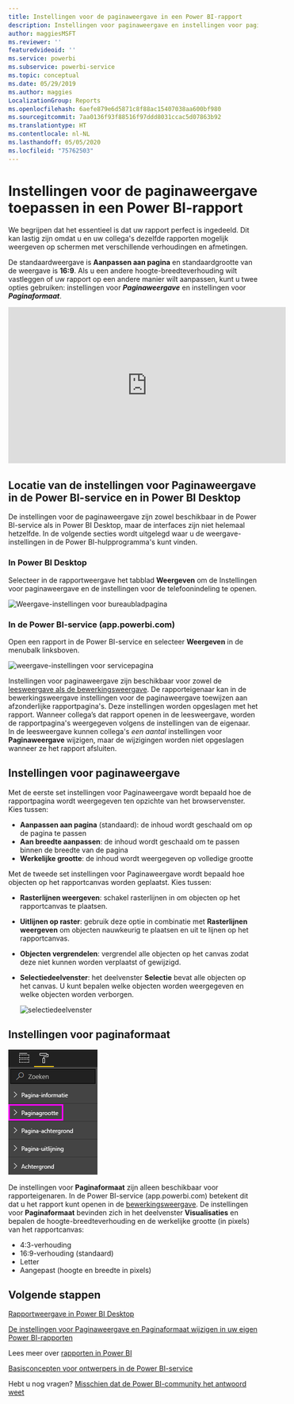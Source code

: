```yaml
---
title: Instellingen voor de paginaweergave in een Power BI-rapport
description: Instellingen voor paginaweergave en instellingen voor paginaweergave voor een rapport
author: maggiesMSFT
ms.reviewer: ''
featuredvideoid: ''
ms.service: powerbi
ms.subservice: powerbi-service
ms.topic: conceptual
ms.date: 05/29/2019
ms.author: maggies
LocalizationGroup: Reports
ms.openlocfilehash: 6aefe879e6d5871c8f88ac15407038aa600bf980
ms.sourcegitcommit: 7aa0136f93f88516f97ddd8031ccac5d07863b92
ms.translationtype: HT
ms.contentlocale: nl-NL
ms.lasthandoff: 05/05/2020
ms.locfileid: "75762503"
---
```

# <a name="apply-page-display-settings-in-a-power-bi-report"></a>Instellingen voor de paginaweergave toepassen in een Power BI-rapport
We begrijpen dat het essentieel is dat uw rapport perfect is ingedeeld. Dit kan lastig zijn omdat u en uw collega's dezelfde rapporten mogelijk weergeven op schermen met verschillende verhoudingen en afmetingen. 

De standaardweergave is **Aanpassen aan pagina** en standaardgrootte van de weergave is **16:9**. Als u een andere hoogte-breedteverhouding wilt vastleggen of uw rapport op een andere manier wilt aanpassen, kunt u twee opties gebruiken: instellingen voor ***Paginaweergave*** en instellingen voor ***Paginaformaat***.


<iframe width="560" height="315" src="https://www.youtube.com/embed/5tg-OXzxe2g" frameborder="0" allowfullscreen></iframe>


## <a name="where-to-find-page-view-settings-in-the-power-bi-service-and-power-bi-desktop"></a>Locatie van de instellingen voor Paginaweergave in de Power BI-service en in Power BI Desktop
De instellingen voor de paginaweergave zijn zowel beschikbaar in de Power BI-service als in Power BI Desktop, maar de interfaces zijn niet helemaal hetzelfde. In de volgende secties wordt uitgelegd waar u de weergave-instellingen in de Power BI-hulpprogramma's kunt vinden.

### <a name="in-power-bi-desktop"></a>In Power BI Desktop
Selecteer in de rapportweergave het tabblad **Weergeven** om de Instellingen voor paginaweergave en de instellingen voor de telefoonindeling te openen.

  ![Weergave-instellingen voor bureaubladpagina](media/power-bi-report-display-settings/power-bi-desktop-view-settings.png)

### <a name="in-the-power-bi-service-apppowerbicom"></a>In de Power BI-service (app.powerbi.com)
Open een rapport in de Power BI-service en selecteer **Weergeven** in de menubalk linksboven.

![weergave-instellingen voor servicepagina](media/power-bi-report-display-settings/power-bi-change-page-view.png)

Instellingen voor paginaweergave zijn beschikbaar voor zowel de [leesweergave als de bewerkingsweergave](consumer/end-user-reading-view.md). De rapporteigenaar kan in de bewerkingsweergave instellingen voor de paginaweergave toewijzen aan afzonderlijke rapportpagina's. Deze instellingen worden opgeslagen met het rapport. Wanneer collega’s dat rapport openen in de leesweergave, worden de rapportpagina's weergegeven volgens de instellingen van de eigenaar. In de leesweergave kunnen collega's *een aantal* instellingen voor **Paginaweergave** wijzigen, maar de wijzigingen worden niet opgeslagen wanneer ze het rapport afsluiten.

## <a name="page-view-settings"></a>Instellingen voor paginaweergave
Met de eerste set instellingen voor Paginaweergave wordt bepaald hoe de rapportpagina wordt weergegeven ten opzichte van het browservenster. Kies tussen:

* **Aanpassen aan pagina** (standaard): de inhoud wordt geschaald om op de pagina te passen
* **Aan breedte aanpassen**: de inhoud wordt geschaald om te passen binnen de breedte van de pagina
* **Werkelijke grootte**: de inhoud wordt weergegeven op volledige grootte

Met de tweede set instellingen voor Paginaweergave wordt bepaald hoe objecten op het rapportcanvas worden geplaatst. Kies tussen:

* **Rasterlijnen weergeven**: schakel rasterlijnen in om objecten op het rapportcanvas te plaatsen.
* **Uitlijnen op raster**: gebruik deze optie in combinatie met **Rasterlijnen weergeven** om objecten nauwkeurig te plaatsen en uit te lijnen op het rapportcanvas. 
* **Objecten vergrendelen**: vergrendel alle objecten op het canvas zodat deze niet kunnen worden verplaatst of gewijzigd.
* **Selectiedeelvenster**: het deelvenster **Selectie** bevat alle objecten op het canvas. U kunt bepalen welke objecten worden weergegeven en welke objecten worden verborgen.

    ![selectiedeelvenster](media/power-bi-report-display-settings/power-bi-selection-pane.png)



## <a name="page-size-settings"></a>Instellingen voor paginaformaat
![instellingen voor paginaformaat wijzigen](media/power-bi-report-display-settings/power-bi-page-size.png)

De instellingen voor **Paginaformaat** zijn alleen beschikbaar voor rapporteigenaren. In de Power BI-service (app.powerbi.com) betekent dit dat u het rapport kunt openen in de [bewerkingsweergave](consumer/end-user-reading-view.md). De instellingen voor **Paginaformaat** bevinden zich in het deelvenster **Visualisaties** en bepalen de hoogte-breedteverhouding en de werkelijke grootte (in pixels) van het rapportcanvas:   

* 4:3-verhouding
* 16:9-verhouding (standaard)
* Letter
* Aangepast (hoogte en breedte in pixels)

## <a name="next-steps"></a>Volgende stappen
[Rapportweergave in Power BI Desktop](desktop-report-view.md)

[De instellingen voor Paginaweergave en Paginaformaat wijzigen in uw eigen Power BI-rapporten](consumer/end-user-report-view.md)

Lees meer over [rapporten in Power BI](consumer/end-user-reports.md)

[Basisconcepten voor ontwerpers in de Power BI-service](service-basic-concepts.md)

Hebt u nog vragen? [Misschien dat de Power BI-community het antwoord weet](https://community.powerbi.com/)

